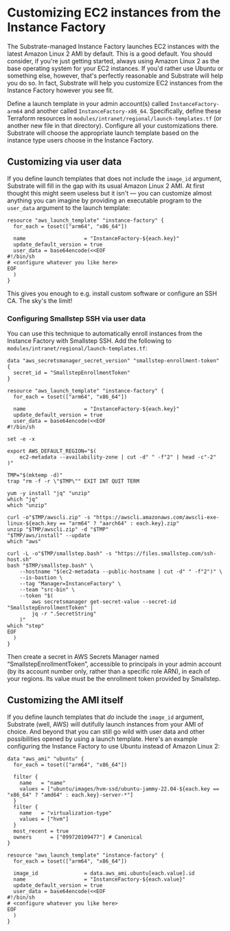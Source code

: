 # Customizing EC2 instances from the Instance Factory

The Substrate-managed Instance Factory launches EC2 instances with the latest Amazon Linux 2 AMI by default. This is a good default. You should consider, if you're just getting started, always using Amazon Linux 2 as the base operating system for your EC2 instances. If you'd rather use Ubuntu or something else, however, that's perfectly reasonable and Substrate will help you do so. In fact, Substrate will help you customize EC2 instances from the Instance Factory however you see fit.

Define a launch template in your admin account(s) called `InstanceFactory-arm64` and another called `InstanceFactory-x86_64`. Specifically, define these Terraform resources in `modules/intranet/regional/launch-templates.tf` (or another new file in that directory). Configure all your customizations there. Substrate will choose the appropriate launch template based on the instance type users choose in the Instance Factory.

## Customizing via user data

If you define launch templates that does not include the `image_id` argument, Substrate will fill in the gap with its usual Amazon Linux 2 AMI. At first thought this might seem useless but it isn't — you can customize almost anything you can imagine by providing an executable program to the `user_data` argument to the launch template:

```
resource "aws_launch_template" "instance-factory" {
  for_each = toset(["arm64", "x86_64"])

  name                   = "InstanceFactory-${each.key}"
  update_default_version = true
  user_data = base64encode(<<EOF
#!/bin/sh
# <configure whatever you like here>
EOF
  )
}
```

This gives you enough to e.g. install custom software or configure an SSH CA. The sky's the limit!

### Configuring Smallstep SSH via user data

You can use this technique to automatically enroll instances from the Instance Factory with Smallstep SSH. Add the following to `modules/intranet/regional/launch-templates.tf`:

```
data "aws_secretsmanager_secret_version" "smallstep-enrollment-token" {
  secret_id = "SmallstepEnrollmentToken"
}

resource "aws_launch_template" "instance-factory" {
  for_each = toset(["arm64", "x86_64"])

  name                   = "InstanceFactory-${each.key}"
  update_default_version = true
  user_data = base64encode(<<EOF
#!/bin/sh

set -e -x

export AWS_DEFAULT_REGION="$(
    ec2-metadata --availability-zone | cut -d" " -f"2" | head -c"-2"
)"

TMP="$(mktemp -d)"
trap "rm -f -r \"$TMP\"" EXIT INT QUIT TERM

yum -y install "jq" "unzip"
which "jq"
which "unzip"

curl -o"$TMP/awscli.zip" -s "https://awscli.amazonaws.com/awscli-exe-linux-${each.key == "arm64" ? "aarch64" : each.key}.zip"
unzip "$TMP/awscli.zip" -d "$TMP"
"$TMP/aws/install" --update
which "aws"

curl -L -o"$TMP/smallstep.bash" -s "https://files.smallstep.com/ssh-host.sh"
bash "$TMP/smallstep.bash" \
    --hostname "$(ec2-metadata --public-hostname | cut -d" " -f"2")" \
    --is-bastion \
    --tag "Manager=InstanceFactory" \
    --team "src-bin" \
    --token "$(
        aws secretsmanager get-secret-value --secret-id "SmallstepEnrollmentToken" |
        jq -r ".SecretString"
    )"
which "step"
EOF
  )
}
```

Then create a secret in AWS Secrets Manager named “SmallstepEnrollmentToken”, accessible to principals in your admin account (by its account number only, rather than a specific role ARN), in each of your regions. Its value must be the enrollment token provided by Smallstep.

## Customizing the AMI itself

If you define launch templates that _do_ include the `image_id` argument, Substrate (well, AWS) will dutifully launch instances from your AMI of choice. And beyond that you can still go wild with user data and other possibilities opened by using a launch template. Here's an example configuring the Instance Factory to use Ubuntu instead of Amazon Linux 2:

```
data "aws_ami" "ubuntu" {
  for_each = toset(["arm64", "x86_64"])

  filter {
    name   = "name"
    values = ["ubuntu/images/hvm-ssd/ubuntu-jammy-22.04-${each.key == "x86_64" ? "amd64" : each.key}-server-*"]
  }
  filter {
    name   = "virtualization-type"
    values = ["hvm"]
  }
  most_recent = true
  owners      = ["099720109477"] # Canonical
}

resource "aws_launch_template" "instance-factory" {
  for_each = toset(["arm64", "x86_64"])

  image_id               = data.aws_ami.ubuntu[each.value].id
  name                   = "InstanceFactory-${each.value}"
  update_default_version = true
  user_data = base64encode(<<EOF
#!/bin/sh
# <configure whatever you like here>
EOF
  )
}
```
